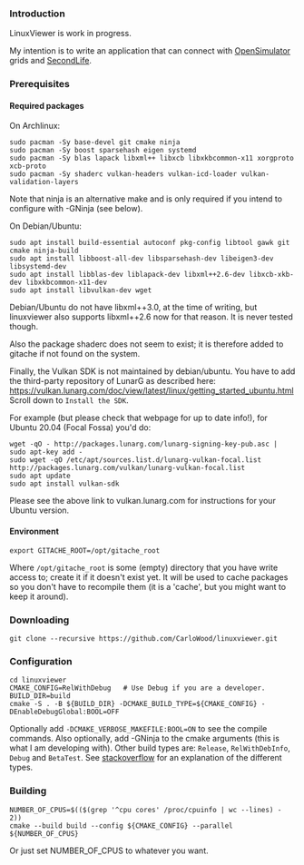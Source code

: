 ### Introduction ###

LinuxViewer is work in progress.

My intention is to write an application that can connect
with [OpenSimulator](http://opensimulator.org/) grids and [SecondLife](https://secondlife.com/).

### Prerequisites ###

#### Required packages ####

 On Archlinux:

    sudo pacman -Sy base-devel git cmake ninja
    sudo pacman -Sy boost sparsehash eigen systemd
    sudo pacman -Sy blas lapack libxml++ libxcb libxkbcommon-x11 xorgproto xcb-proto
    sudo pacman -Sy shaderc vulkan-headers vulkan-icd-loader vulkan-validation-layers

 Note that ninja is an alternative make and is only required if you intend to
 configure with -GNinja (see below).

 On Debian/Ubuntu:

    sudo apt install build-essential autoconf pkg-config libtool gawk git cmake ninja-build
    sudo apt install libboost-all-dev libsparsehash-dev libeigen3-dev libsystemd-dev
    sudo apt install libblas-dev liblapack-dev libxml++2.6-dev libxcb-xkb-dev libxkbcommon-x11-dev
    sudo apt install libvulkan-dev wget

 Debian/Ubuntu do not have libxml++3.0, at the time of writing, but linuxviewer also supports
 libxml++2.6 now for that reason. It is never tested though.

 Also the package shaderc does not seem to exist; it is therefore added to gitache if
 not found on the system.

 Finally, the Vulkan SDK is not maintained by debian/ubuntu. You have to add the third-party
 repository of LunarG as described here:
 https://vulkan.lunarg.com/doc/view/latest/linux/getting_started_ubuntu.html
 Scroll down to `Install the SDK`.

 For example (but please check that webpage for up to date info!), for Ubuntu 20.04 (Focal Fossa) you'd do:

    wget -qO - http://packages.lunarg.com/lunarg-signing-key-pub.asc | sudo apt-key add -
    sudo wget -qO /etc/apt/sources.list.d/lunarg-vulkan-focal.list http://packages.lunarg.com/vulkan/lunarg-vulkan-focal.list
    sudo apt update
    sudo apt install vulkan-sdk

 Please see the above link to vulkan.lunarg.com for instructions for your Ubuntu version.

#### Environment ####

    export GITACHE_ROOT=/opt/gitache_root

Where `/opt/gitache_root` is some (empty) directory that you
have write access to; create it if it doesn't exist yet.
It will be used to cache packages so you don't have to recompile
them (it is a 'cache', but you might want to keep it around).

### Downloading ###

    git clone --recursive https://github.com/CarloWood/linuxviewer.git

### Configuration ###

    cd linuxviewer
    CMAKE_CONFIG=RelWithDebug   # Use Debug if you are a developer.
    BUILD_DIR=build
    cmake -S . -B ${BUILD_DIR} -DCMAKE_BUILD_TYPE=${CMAKE_CONFIG} -DEnableDebugGlobal:BOOL=OFF
    
Optionally add `-DCMAKE_VERBOSE_MAKEFILE:BOOL=ON` to see the compile commands.
Also optionally, add -GNinja to the cmake arguments (this is what I am developing with).
Other build types are: `Release`, `RelWithDebInfo`, `Debug` and `BetaTest`.
See [stackoverflow](https://stackoverflow.com/a/59314670/1487069) for an explanation
of the different types.

### Building ###

    NUMBER_OF_CPUS=$(($(grep '^cpu cores' /proc/cpuinfo | wc --lines) - 2))
    cmake --build build --config ${CMAKE_CONFIG} --parallel ${NUMBER_OF_CPUS}

Or just set NUMBER_OF_CPUS to whatever you want.
